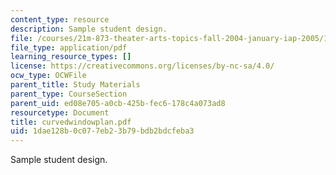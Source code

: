 ```yaml
---
content_type: resource
description: Sample student design.
file: /courses/21m-873-theater-arts-topics-fall-2004-january-iap-2005/1dae128b0c077eb23b79bdb2bdcfeba3_curvedwindowplan.pdf
file_type: application/pdf
learning_resource_types: []
license: https://creativecommons.org/licenses/by-nc-sa/4.0/
ocw_type: OCWFile
parent_title: Study Materials
parent_type: CourseSection
parent_uid: ed08e705-a0cb-425b-fec6-178c4a073ad8
resourcetype: Document
title: curvedwindowplan.pdf
uid: 1dae128b-0c07-7eb2-3b79-bdb2bdcfeba3
---
```

Sample student design.